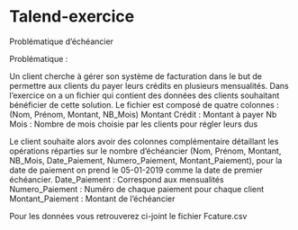 # Talend-exercice
Problématique d’échéancier

Problématique :

Un client cherche à gérer son système de facturation dans le but de permettre aux clients du payer leurs crédits en plusieurs mensualités. Dans l’exercice on a un fichier qui contient des données des clients souhaitant bénéficier de cette solution. Le fichier est composé de quatre colonnes : (Nom, Prénom, Montant, NB_Mois) Montant Crédit : Montant à payer Nb Mois : Nombre de mois choisie par les clients pour régler leurs dus

Le client souhaite alors avoir des colonnes complémentaire détaillant les opérations réparties sur le nombre d’échéancier (Nom, Prénom, Montant, NB_Mois, Date_Paiement, Numero_Paiement, Montant_Paiement), pour la date de paiement on prend le 05-01-2019 comme la date de premier échéancier.
Date_Paiement : Correspond aux mensualités Numero_Paiement : Numéro de chaque paiement pour chaque client
Montant_Paiement : Montant de l’échéancier

Pour les données vous retrouverez ci-joint le fichier Fcature.csv

